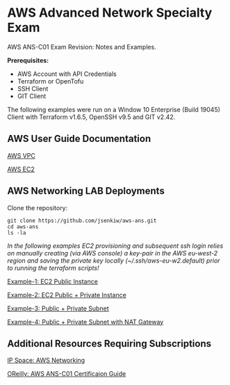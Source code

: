 # AWS Advanced Network Specialty Exam
AWS ANS-C01 Exam Revision: Notes and Examples.

**Prerequisites:**
- AWS Account with API Credentials
- Terraform or OpenTofu
- SSH Client
- GIT Client


The following examples were run on a Window 10 Enterprise (Build 19045) Client with Terraform v1.6.5, OpenSSH v9.5 and GIT v2.42.

## AWS User Guide Documentation

[AWS VPC](https://docs.aws.amazon.com/vpc/latest/userguide/what-is-amazon-vpc.html)

[AWS EC2](https://docs.aws.amazon.com/AWSEC2/latest/UserGuide/concepts.html)

## AWS Networking LAB Deployments

Clone the repository: 
```
git clone https://github.com/jsenkiw/aws-ans.git
cd aws-ans
ls -la
```
*In the following examples EC2 provisioning and subsequent ssh login relies on manually creating (via AWS console) a key-pair in the AWS eu-west-2 region and saving the private key locally (~/.ssh/aws-eu-w2.default) prior to running the terraform scripts!*  

[Example-1: EC2 Public Instance](01-example/README.md)

[Example-2: EC2 Public + Private Instance](02-example/README.md)

[Example-3: Public + Private Subnet](03-example/README.md)

[Example-4: Public + Private Subnet with NAT Gateway](03-example/README.md)

## Additional Resources Requiring Subscriptions

[IP Space: AWS Networking](https://my.ipspace.net/bin/list?id=AWSNET)

[OReilly: AWS ANS-C01 Certificaion Guide ](https://learning.oreilly.com/library/view/aws-certified-advanced/9781835080832/B21455_FM.xhtml)